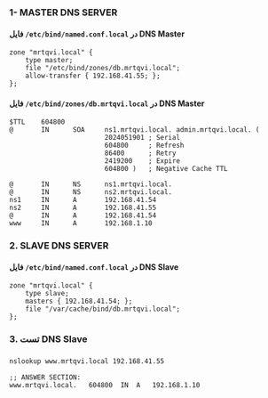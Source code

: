 

### 1- MASTER DNS SERVER



#### فایل `/etc/bind/named.conf.local` در DNS Master



```plaintext
zone "mrtqvi.local" {
    type master;
    file "/etc/bind/zones/db.mrtqvi.local";
    allow-transfer { 192.168.41.55; };
};
```



#### فایل `/etc/bind/zones/db.mrtqvi.local` در DNS Master



```plaintext
$TTL    604800
@       IN      SOA     ns1.mrtqvi.local. admin.mrtqvi.local. (
                        2024051901 ; Serial
                        604800     ; Refresh
                        86400      ; Retry
                        2419200    ; Expire
                        604800 )   ; Negative Cache TTL

@       IN      NS      ns1.mrtqvi.local.
@       IN      NS      ns2.mrtqvi.local.
ns1     IN      A       192.168.41.54
ns2     IN      A       192.168.41.55
@       IN      A       192.168.41.54
www     IN      A       192.168.1.10
```



### 2. SLAVE DNS SERVER



#### فایل `/etc/bind/named.conf.local` در DNS Slave

```plaintext
zone "mrtqvi.local" {
    type slave;
    masters { 192.168.41.54; };
    file "/var/cache/bind/db.mrtqvi.local";
};
```



### 3. تست DNS Slave

###  

```bash
nslookup www.mrtqvi.local 192.168.41.55
```



```plaintext
;; ANSWER SECTION:
www.mrtqvi.local.   604800  IN  A   192.168.1.10
```
